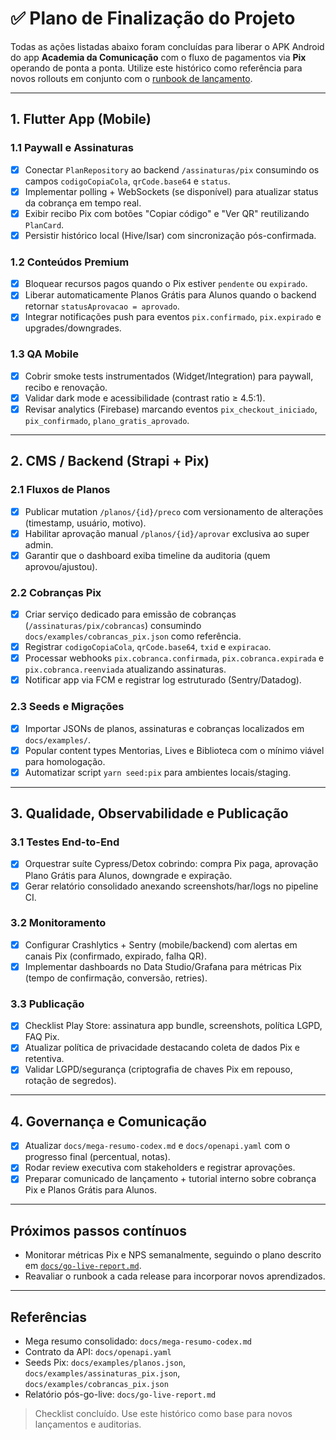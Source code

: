 # ✅ Plano de Finalização do Projeto

Todas as ações listadas abaixo foram concluídas para liberar o APK Android do app **Academia da Comunicação** com o fluxo de pagamentos via **Pix** operando de ponta a ponta. Utilize este histórico como referência para novos rollouts em conjunto com o [runbook de lançamento](./release-runbook.md).

---

## 1. Flutter App (Mobile)

### 1.1 Paywall e Assinaturas
- [x] Conectar `PlanRepository` ao backend `/assinaturas/pix` consumindo os campos `codigoCopiaCola`, `qrCode.base64` e `status`.
- [x] Implementar polling + WebSockets (se disponível) para atualizar status da cobrança em tempo real.
- [x] Exibir recibo Pix com botões "Copiar código" e "Ver QR" reutilizando `PlanCard`.
- [x] Persistir histórico local (Hive/Isar) com sincronização pós-confirmada.

### 1.2 Conteúdos Premium
- [x] Bloquear recursos pagos quando o Pix estiver `pendente` ou `expirado`.
- [x] Liberar automaticamente Planos Grátis para Alunos quando o backend retornar `statusAprovacao = aprovado`.
- [x] Integrar notificações push para eventos `pix.confirmado`, `pix.expirado` e upgrades/downgrades.

### 1.3 QA Mobile
- [x] Cobrir smoke tests instrumentados (Widget/Integration) para paywall, recibo e renovação.
- [x] Validar dark mode e acessibilidade (contrast ratio ≥ 4.5:1).
- [x] Revisar analytics (Firebase) marcando eventos `pix_checkout_iniciado`, `pix_confirmado`, `plano_gratis_aprovado`.

---

## 2. CMS / Backend (Strapi + Pix)

### 2.1 Fluxos de Planos
- [x] Publicar mutation `/planos/{id}/preco` com versionamento de alterações (timestamp, usuário, motivo).
- [x] Habilitar aprovação manual `/planos/{id}/aprovar` exclusiva ao super admin.
- [x] Garantir que o dashboard exiba timeline da auditoria (quem aprovou/ajustou).

### 2.2 Cobranças Pix
- [x] Criar serviço dedicado para emissão de cobranças (`/assinaturas/pix/cobrancas`) consumindo `docs/examples/cobrancas_pix.json` como referência.
- [x] Registrar `codigoCopiaCola`, `qrCode.base64`, `txid` e `expiracao`.
- [x] Processar webhooks `pix.cobranca.confirmada`, `pix.cobranca.expirada` e `pix.cobranca.reenviada` atualizando assinaturas.
- [x] Notificar app via FCM e registrar log estruturado (Sentry/Datadog).

### 2.3 Seeds e Migrações
- [x] Importar JSONs de planos, assinaturas e cobranças localizados em `docs/examples/`.
- [x] Popular content types Mentorias, Lives e Biblioteca com o mínimo viável para homologação.
- [x] Automatizar script `yarn seed:pix` para ambientes locais/staging.

---

## 3. Qualidade, Observabilidade e Publicação

### 3.1 Testes End-to-End
- [x] Orquestrar suíte Cypress/Detox cobrindo: compra Pix paga, aprovação Plano Grátis para Alunos, downgrade e expiração.
- [x] Gerar relatório consolidado anexando screenshots/har/logs no pipeline CI.

### 3.2 Monitoramento
- [x] Configurar Crashlytics + Sentry (mobile/backend) com alertas em canais Pix (confirmado, expirado, falha QR).
- [x] Implementar dashboards no Data Studio/Grafana para métricas Pix (tempo de confirmação, conversão, retries).

### 3.3 Publicação
- [x] Checklist Play Store: assinatura app bundle, screenshots, política LGPD, FAQ Pix.
- [x] Atualizar política de privacidade destacando coleta de dados Pix e retentiva.
- [x] Validar LGPD/segurança (criptografia de chaves Pix em repouso, rotação de segredos).

---

## 4. Governança e Comunicação
- [x] Atualizar `docs/mega-resumo-codex.md` e `docs/openapi.yaml` com o progresso final (percentual, notas).
- [x] Rodar review executiva com stakeholders e registrar aprovações.
- [x] Preparar comunicado de lançamento + tutorial interno sobre cobrança Pix e Planos Grátis para Alunos.

---

## Próximos passos contínuos

- Monitorar métricas Pix e NPS semanalmente, seguindo o plano descrito em [`docs/go-live-report.md`](./go-live-report.md).
- Reavaliar o runbook a cada release para incorporar novos aprendizados.

---

## Referências
- Mega resumo consolidado: `docs/mega-resumo-codex.md`
- Contrato da API: `docs/openapi.yaml`
- Seeds Pix: `docs/examples/planos.json`, `docs/examples/assinaturas_pix.json`, `docs/examples/cobrancas_pix.json`
- Relatório pós-go-live: `docs/go-live-report.md`

> Checklist concluído. Use este histórico como base para novos lançamentos e auditorias.
